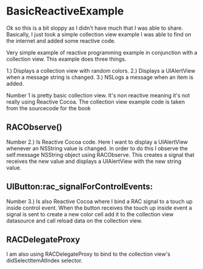 BasicReactiveExample
====================


Ok so this is a bit sloppy as I didn't have much that I was able to share. Basically, I just took a simple collection
view example I was able to find on the internet and added some reactive code.

Very simple example of reactive programming example in conjunction with a collection view.
 This example does three things. 
 
 1.) Displays a collection view with random colors.
 2.) Displays a UIAlertView when a message string is changed.
 3.) NSLogs a message when an item is added.
 
 Number 1 is pretty basic collection view. It's non reactive meaning it's not really using
 Reactive Cocoa. The collection view example code is taken from the sourcecode for the book
 
 RACObserve()
 ---------------------------
 Number 2.) Is Reactive Cocoa code. Here I want to display a UIAlertView whenever an NSString value
 is changed. In order to do this I observe the self.message NSString object using RACObserve.
 This creates a signal that receives the new value and displays a UIAlertView with the new string value.
 
 UIButton:rac_signalForControlEvents:
 ---------------------------------------------------
 Number 3.) Is also Reactive Cocoa where I bind a RAC signal to a touch up inside control event. When the 
 button receives the touch up inside event a signal is sent to create a new color cell add it to the collection view datasource
 and call reload data on the collection view.
 
 
 RACDelegateProxy
 ----------------------
 I am also using RACDelegateProxy to bind to the collection view's didSelectItemAtIndex selector.
 
